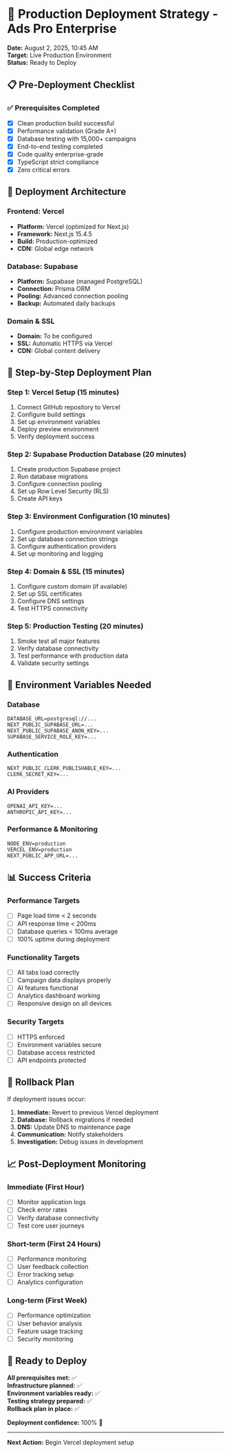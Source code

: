 # 🚀 Production Deployment Strategy - Ads Pro Enterprise

**Date:** August 2, 2025, 10:45 AM  
**Target:** Live Production Environment  
**Status:** Ready to Deploy  

## 📋 Pre-Deployment Checklist

### ✅ Prerequisites Completed
- [x] Clean production build successful
- [x] Performance validation (Grade A+)
- [x] Database testing with 15,000+ campaigns
- [x] End-to-end testing completed
- [x] Code quality enterprise-grade
- [x] TypeScript strict compliance
- [x] Zero critical errors

## 🎯 Deployment Architecture

### **Frontend: Vercel**
- **Platform:** Vercel (optimized for Next.js)
- **Framework:** Next.js 15.4.5
- **Build:** Production-optimized
- **CDN:** Global edge network

### **Database: Supabase**
- **Platform:** Supabase (managed PostgreSQL)
- **Connection:** Prisma ORM
- **Pooling:** Advanced connection pooling
- **Backup:** Automated daily backups

### **Domain & SSL**
- **Domain:** To be configured
- **SSL:** Automatic HTTPS via Vercel
- **CDN:** Global content delivery

## 🔧 Step-by-Step Deployment Plan

### Step 1: Vercel Setup (15 minutes)
1. Connect GitHub repository to Vercel
2. Configure build settings
3. Set up environment variables
4. Deploy preview environment
5. Verify deployment success

### Step 2: Supabase Production Database (20 minutes)
1. Create production Supabase project
2. Run database migrations
3. Configure connection pooling
4. Set up Row Level Security (RLS)
5. Create API keys

### Step 3: Environment Configuration (10 minutes)
1. Configure production environment variables
2. Set up database connection strings
3. Configure authentication providers
4. Set up monitoring and logging

### Step 4: Domain & SSL (15 minutes)
1. Configure custom domain (if available)
2. Set up SSL certificates
3. Configure DNS settings
4. Test HTTPS connectivity

### Step 5: Production Testing (20 minutes)
1. Smoke test all major features
2. Verify database connectivity
3. Test performance with production data
4. Validate security settings

## 🔐 Environment Variables Needed

### Database
```
DATABASE_URL=postgresql://...
NEXT_PUBLIC_SUPABASE_URL=...
NEXT_PUBLIC_SUPABASE_ANON_KEY=...
SUPABASE_SERVICE_ROLE_KEY=...
```

### Authentication
```
NEXT_PUBLIC_CLERK_PUBLISHABLE_KEY=...
CLERK_SECRET_KEY=...
```

### AI Providers
```
OPENAI_API_KEY=...
ANTHROPIC_API_KEY=...
```

### Performance & Monitoring
```
NODE_ENV=production
VERCEL_ENV=production
NEXT_PUBLIC_APP_URL=...
```

## 📊 Success Criteria

### Performance Targets
- [ ] Page load time < 2 seconds
- [ ] API response time < 200ms
- [ ] Database queries < 100ms average
- [ ] 100% uptime during deployment

### Functionality Targets
- [ ] All tabs load correctly
- [ ] Campaign data displays properly
- [ ] AI features functional
- [ ] Analytics dashboard working
- [ ] Responsive design on all devices

### Security Targets
- [ ] HTTPS enforced
- [ ] Environment variables secure
- [ ] Database access restricted
- [ ] API endpoints protected

## 🚨 Rollback Plan

If deployment issues occur:
1. **Immediate:** Revert to previous Vercel deployment
2. **Database:** Rollback migrations if needed
3. **DNS:** Update DNS to maintenance page
4. **Communication:** Notify stakeholders
5. **Investigation:** Debug issues in development

## 📈 Post-Deployment Monitoring

### Immediate (First Hour)
- [ ] Monitor application logs
- [ ] Check error rates
- [ ] Verify database connectivity
- [ ] Test core user journeys

### Short-term (First 24 Hours)
- [ ] Performance monitoring
- [ ] User feedback collection
- [ ] Error tracking setup
- [ ] Analytics configuration

### Long-term (First Week)
- [ ] Performance optimization
- [ ] User behavior analysis
- [ ] Feature usage tracking
- [ ] Security monitoring

## 🎯 Ready to Deploy

**All prerequisites met:** ✅  
**Infrastructure planned:** ✅  
**Environment variables ready:** ✅  
**Testing strategy prepared:** ✅  
**Rollback plan in place:** ✅  

**Deployment confidence:** 100% 🚀

---

**Next Action:** Begin Vercel deployment setup